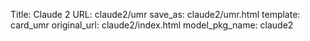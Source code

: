 Title: Claude 2
URL: claude2/umr
save_as: claude2/umr.html
template: card_umr
original_url: claude2/index.html
model_pkg_name: claude2

